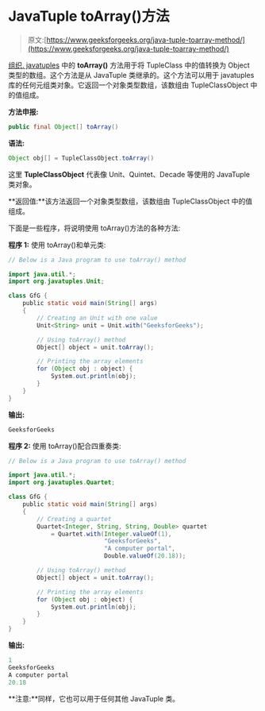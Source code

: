 # JavaTuple toArray()方法

> 原文:[https://www.geeksforgeeks.org/java-tuple-toarray-method/](https://www.geeksforgeeks.org/java-tuple-toarray-method/)

[组织. javatuples](https://www.geeksforgeeks.org/javatuples-introduction/) 中的 **toArray()** 方法用于将 TupleClass 中的值转换为 Object 类型的数组。这个方法是从 JavaTuple 类继承的。这个方法可以用于 javatuples 库的任何元组类对象。它返回一个对象类型数组，该数组由 TupleClassObject 中的值组成。

**方法申报:**

```java
public final Object[] toArray()
```

**语法:**

```java
Object obj[] = TupleClassObject.toArray()
```

这里 **TupleClassObject** 代表像 Unit、Quintet、Decade 等使用的 JavaTuple 类对象。

**返回值:**该方法返回一个对象类型数组，该数组由 TupleClassObject 中的值组成。

下面是一些程序，将说明使用 toArray()方法的各种方法:

**程序 1:** 使用 toArray()和单元类:

```java
// Below is a Java program to use toArray() method

import java.util.*;
import org.javatuples.Unit;

class GfG {
    public static void main(String[] args)
    {
        // Creating an Unit with one value
        Unit<String> unit = Unit.with("GeeksforGeeks");

        // Using toArray() method
        Object[] object = unit.toArray();

        // Printing the array elements
        for (Object obj : object) {
            System.out.println(obj);
        }
    }
}
```

**输出:**

```java
GeeksforGeeks
```

**程序 2:** 使用 toArray()配合四重奏类:

```java
// Below is a Java program to use toArray() method

import java.util.*;
import org.javatuples.Quartet;

class GfG {
    public static void main(String[] args)
    {
        // Creating a quartet
        Quartet<Integer, String, String, Double> quartet
            = Quartet.with(Integer.valueOf(1),
                           "GeeksforGeeks",
                           "A computer portal",
                           Double.valueOf(20.18));

        // Using toArray() method
        Object[] object = unit.toArray();

        // Printing the array elements
        for (Object obj : object) {
            System.out.println(obj);
        }
    }
}
```

**输出:**

```java
1
GeeksforGeeks
A computer portal
20.18
```

**注意:**同样，它也可以用于任何其他 JavaTuple 类。